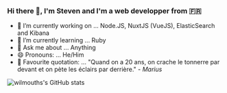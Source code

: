 ### Hi there 👋, I'm Steven and I'm a web developper from 🇫🇷

- 🔭 I’m currently working on ... Node.JS, NuxtJS (VueJS), ElasticSearch and Kibana
- 🌱 I’m currently learning ... Ruby
- 💬 Ask me about ... Anything
- 😄 Pronouns: ... He/Him
- 💬 Favourite quotation: ... "Quand on a 20 ans, on crache le tonnerre par devant et on pète les éclairs par derrière." - *Marius*

![wilmouths's GitHub stats](https://github-readme-stats.vercel.app/api?username=wilmouths&show_icons=true&theme=tokyonight&count_private=true&include_all_commits=2018)
